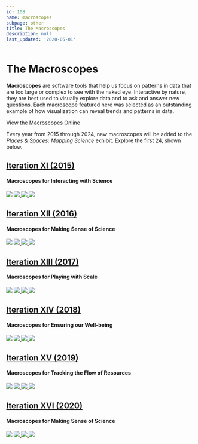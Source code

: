 ```yaml
---
id: 108
name: macroscopes
subpage: other
title: The Macroscopes
description: null
last_updated: '2020-05-01'
---
```

The Macroscopes
===============

**Macroscopes** are software tools that help us focus on patterns in data that are too large or complex to see with the naked eye. Interactive by nature, they are best used to visually explore data and to ask and answer new questions. Each macroscope featured here was selected as an outstanding example of how visualization can reveal trends and patterns in data.  
  

[View the Macroscopes Online](http://idemo.cns.iu.edu/macroscope-kiosk/#/)

  
  
Every year from 2015 through 2024, new macroscopes will be added to the _Places & Spaces: Mapping Science_ exhibit. Explore the first 24, shown below.

[Iteration XI (2015)](/iteration/11)
------------------------------------

#### Macroscopes for Interacting with Science

 [![](/images/maps/80W/IT_11_01_Earth.jpg)](/mapdetail/earth_182) [ ![](/images/maps/80W/IT_11_02_AcademyScope.jpg) ](/mapdetail/academyscope_183) [ ![](/images/maps/80W/IT_11_03_Mapping_Global_Society.jpg) ](/mapdetail/mapping_global_socie_184) [ ![](/images/maps/80W/IT_11_04_Charting_Culture.jpg) ](/mapdetail/charting_culture_186)  

[Iteration XII (2016)](/iteration/12)
-------------------------------------

#### Macroscopes for Making Sense of Science

 [![](/images/maps/80W/IT_12_01_Smelly_Maps.jpg)](/mapdetail/smelly_maps_189) [ ![](/images/maps/80W/IT_12_02_HathiTrust.jpg) ](/mapdetail/hathitrust_digital_l_190) [ ![](/images/maps/80W/IT_12_03_Excellence_Networks.jpg) ](/mapdetail/excellence_networks_191) [ ![](/images/maps/80W/IT_12_04_Fleet_Mon.jpg) ](/mapdetail/fleetmon_explorer_192)  

[Iteration XIII (2017)](/iteration/13)
--------------------------------------

#### Macroscopes for Playing with Scale

 [![](/images/maps/80W/IT_13_01_CosmicWeb.jpg)](/mapdetail/the_cosmic_web_208) [ ![](/images/maps/80W/IT_13_02_Histography.jpg) ](/mapdetail/histography_209) [ ![](/images/maps/80W/IT_13_03_Megaregions.jpg) ](/mapdetail/megaregions_of_the_u_210) [ ![](/images/maps/80W/IT_13_04_SciencePaths.jpg) ](/mapdetail/science_paths_211)  

[Iteration XIV (2018)](/iteration/14)
-------------------------------------

#### Macroscopes for Ensuring our Well-being

 [![](/images/maps/80W/IT_14_01_ClimateTweetoscope.png)](/mapdetail/climate_tweetscope_221) [ ![](/images/maps/80W/IT_14_02_RhythmOfFood.png) ](/mapdetail/rhythm_of_food_222) [ ![](/images/maps/80W/IT_14_03_TheAppalachianOverdoseMappingTool.png) ](/mapdetail/the_appalachian_over_225) [![](/images/maps/80W/IT_14_04_ViolenceInfo.png)](/mapdetail/violence_info_224) 

[Iteration XV (2019)](/iteration/15)
------------------------------------

#### Macroscopes for Tracking the Flow of Resources

 [![](/images/maps/80W/IT_15_01_RefugeeFlow.png)](/mapdetail/refugee_flow_233) [ ![](/images/maps/80W/IT_15_02_Politoscope.png) ](/mapdetail/politoscope_234) [ ![](/images/maps/80W/IT_15_03_IncomeDisparity.png) ](/mapdetail/income_disparity_235) [ ![](/images/maps/80W/IT_15_04_MakingSenseOfSkills.png) ](/mapdetail/making_sense_of_skil_236)  

[Iteration XVI (2020)](/iteration/16)
-------------------------------------

#### Macroscopes for Making Sense of Science

 [![](/images/maps/80W/IT_16_01_USWaterCrisis.jpg)](/mapdetail/united_states_water__241) [ ![](/images/maps/80W/IT_16_02_NewsExplorer.jpg) ](/mapdetail/watson_news_explorer_242) [ ![](/images/maps/80W/IT_16_03_AlternativeCountryMap.jpg) ](/mapdetail/an_alternative_datad_243) [![](/images/maps/80W/IT_16_04_Nature150.jpg)](/mapdetail/nature_150_244)